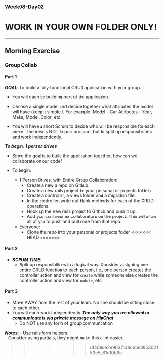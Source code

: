 ### Week08-Day02

# WORK IN YOUR OWN FOLDER ONLY!

---

## Morning Exercise


### Group Collab


#### Part 1 

***GOAL***: To build a fully functional CRUD application with your group.

- You will each be building part of the application.
- Choose a single model and decide together what attributes the model will have (keep it simple!).  For example: 
	Model - Car
	Attributes - Year, Make, Model, Color, etc.
		
- You will have a short Scrum to decide who will be responsible for each piece. The idea is NOT to pair program, but to split up responsibilities and work independently.

***To begin, 1 person drives***

- Since the goal is to build the application together, how can we collaborate on our code?
- To begin:
 
	- 1 Person Drives, with Entire Group Collaboration:
		- Create a new a repo on Github.   
		- Create a new rails project (in your personal or projects folder).
		- Create a controller, a views folder and a migration file.
		- In the controller, write out blank methods for each of the CRUD operations.  
		- Hook up the new rails project to Github and push it up.
		- Add your partners as collaborators on the project.  This will allow all of you to push and pull code from that repo.
	- Everyone:
		- Clone the repo into your personal or projects folder
<<<<<<< HEAD
=======

#### Part 2

- ***SCRUM TIME!***
	- Split up responsibilities in a logical way.  Consider assigning one entire CRUD function to each person, i.e., one person creates the controller action and view for `create` while someone else creates the controller action and view for `update`, etc.
		
#### Part 3

- Move AWAY from the rest of your team.  No one should be sitting close to each other. 
- You will each work independently.  ***The only way you are allowed to communicate is via private message on HipChat***
	- Do NOT use any form of group communcation 
	
	
***Notes***:
	- Use rails form helpers.       
	- Consider using partials, they might make this a lot easier.


>>>>>>> df408de2e9637c38c6be285302153e5a81e10b9c
		

